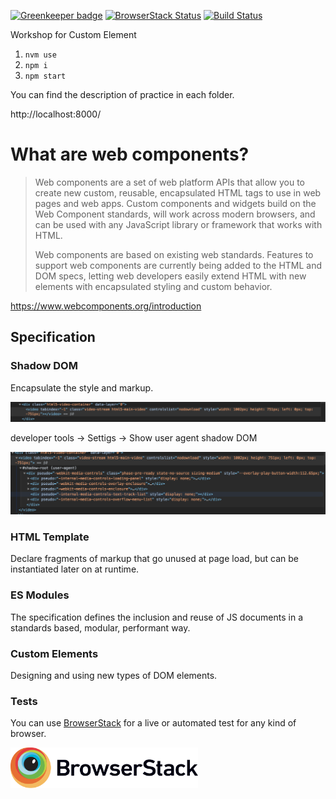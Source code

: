 [![Greenkeeper badge](https://badges.greenkeeper.io/rudywaltz/wc-workshop.svg)](https://greenkeeper.io/)
[![BrowserStack Status](https://www.browserstack.com/automate/badge.svg?badge_key=VU1CUkFDYUh0QmN1UDdtOXJQSVdVbEViMnlyUm96czNGeFJqWnB2VXZhWT0tLWZ1OU9TZENGN1prc3pWZGh3c2x1Y2c9PQ==--b6177e3b1e1ef8275a81f4f0ea363336a5ac309c)](https://www.browserstack.com/automate/public-build/VU1CUkFDYUh0QmN1UDdtOXJQSVdVbEViMnlyUm96czNGeFJqWnB2VXZhWT0tLWZ1OU9TZENGN1prc3pWZGh3c2x1Y2c9PQ==--b6177e3b1e1ef8275a81f4f0ea363336a5ac309c)
[![Build Status](https://travis-ci.org/rudywaltz/wc-workshop.svg?branch=master)](https://travis-ci.org/rudywaltz/wc-workshop)

Workshop for Custom Element

1. `nvm use`
2. `npm i`
3. `npm start`

You can find the description of practice in each folder.

http://localhost:8000/


# What are web components?

> Web components are a set of web platform APIs that allow you to create new custom, reusable, encapsulated HTML tags to use in web pages and web apps. Custom components and widgets build on the Web Component standards, will work across modern browsers, and can be used with any JavaScript library or framework that works with HTML.
>
> Web components are based on existing web standards. Features to support web components are currently being added to the HTML and DOM specs, letting web developers easily extend HTML with new elements with encapsulated styling and custom behavior.

https://www.webcomponents.org/introduction

## Specification

### Shadow DOM
Encapsulate the style and markup.

<img src="./img/shadowDOM_1.png" width="700px">

developer tools -> Settigs -> Show user agent shadow DOM

<img src="./img/shadowDOM_2.png" width="700px">

### HTML Template
Declare fragments of markup that go unused at page load, but can be instantiated later on at runtime.

### ES Modules
The specification defines the inclusion and reuse of JS documents in a standards based, modular, performant way.

### Custom Elements
Designing and using new types of DOM elements.


### Tests
You can use <a href="https://www.browserstack.com" target="_blank">BrowserStack</a> for a live or automated test for any kind of browser.

<img src="./img/browserstack.svg" width="300px">
